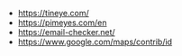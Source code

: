 - https://tineye.com/
- https://pimeyes.com/en
- https://email-checker.net/
- https://www.google.com/maps/contrib/id
